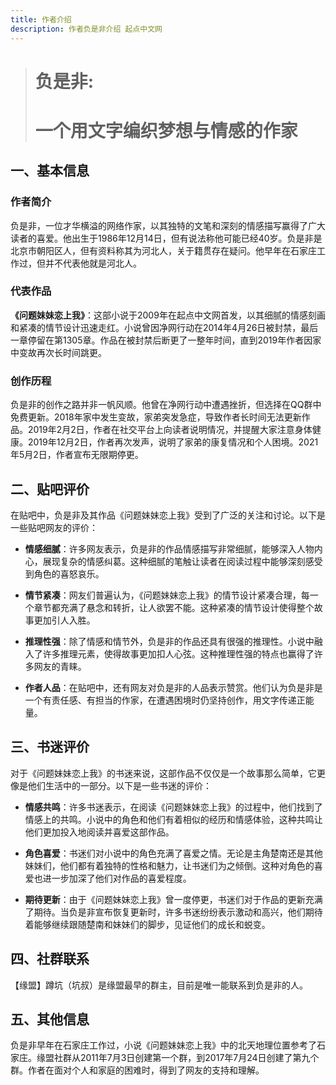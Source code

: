 ```yaml
---
title: 作者介绍
description: 作者负是非介绍 起点中文网
---
```


> # 负是非:
> # 一个用文字编织梦想与情感的作家

## 一、基本信息

### 作者简介
负是非，一位才华横溢的网络作家，以其独特的文笔和深刻的情感描写赢得了广大读者的喜爱。他出生于1986年12月14日，但有说法称他可能已经40岁。负是非是北京市朝阳区人，但有资料称其为河北人，关于籍贯存在疑问。他早年在石家庄工作过，但并不代表他就是河北人。

### 代表作品
**《问题妹妹恋上我》**：这部小说于2009年在起点中文网首发，以其细腻的情感刻画和紧凑的情节设计迅速走红。小说曾因净网行动在2014年4月26日被封禁，最后一章停留在第1305章。作品在被封禁后断更了一整年时间，直到2019年作者因家中变故再次长时间跳更。

### 创作历程
负是非的创作之路并非一帆风顺。他曾在净网行动中遭遇挫折，但选择在QQ群中免费更新。2018年家中发生变故，家弟突发急症，导致作者长时间无法更新作品。2019年2月2日，作者在社交平台上向读者说明情况，并提醒大家注意身体健康。2019年12月2日，作者再次发声，说明了家弟的康复情况和个人困境。2021年5月2日，作者宣布无限期停更。

## 二、贴吧评价

在贴吧中，负是非及其作品《问题妹妹恋上我》受到了广泛的关注和讨论。以下是一些贴吧网友的评价：

- **情感细腻**：许多网友表示，负是非的作品情感描写非常细腻，能够深入人物内心，展现复杂的情感纠葛。这种细腻的笔触让读者在阅读过程中能够深刻感受到角色的喜怒哀乐。
  
- **情节紧凑**：网友们普遍认为，《问题妹妹恋上我》的情节设计紧凑合理，每一个章节都充满了悬念和转折，让人欲罢不能。这种紧凑的情节设计使得整个故事更加引人入胜。
  
- **推理性强**：除了情感和情节外，负是非的作品还具有很强的推理性。小说中融入了许多推理元素，使得故事更加扣人心弦。这种推理性强的特点也赢得了许多网友的青睐。

- **作者人品**：在贴吧中，还有网友对负是非的人品表示赞赏。他们认为负是非是一个有责任感、有担当的作家，在遭遇困境时仍坚持创作，用文字传递正能量。

## 三、书迷评价

对于《问题妹妹恋上我》的书迷来说，这部作品不仅仅是一个故事那么简单，它更像是他们生活中的一部分。以下是一些书迷的评价：

- **情感共鸣**：许多书迷表示，在阅读《问题妹妹恋上我》的过程中，他们找到了情感上的共鸣。小说中的角色和他们有着相似的经历和情感体验，这种共鸣让他们更加投入地阅读并喜爱这部作品。
  
- **角色喜爱**：书迷们对小说中的角色充满了喜爱之情。无论是主角楚南还是其他妹妹们，他们都有着独特的性格和魅力，让书迷们为之倾倒。这种对角色的喜爱也进一步加深了他们对作品的喜爱程度。
  
- **期待更新**：由于《问题妹妹恋上我》曾一度停更，书迷们对于作品的更新充满了期待。当负是非宣布恢复更新时，许多书迷纷纷表示激动和高兴，他们期待着能够继续跟随楚南和妹妹们的脚步，见证他们的成长和蜕变。

## 四、社群联系
【缘盟】蹲坑（坑叔）是缘盟最早的群主，目前是唯一能联系到负是非的人。

## 五、其他信息
负是非早年在石家庄工作过，小说《问题妹妹恋上我》中的北天地理位置参考了石家庄。缘盟社群从2011年7月3日创建第一个群，到2017年7月24日创建了第九个群。作者在面对个人和家庭的困难时，得到了网友的支持和理解。